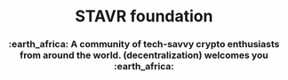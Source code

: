 <h1 align="center"> STAVR foundation</h1>

<h3 align="center"> :earth_africa: A community of tech-savvy crypto enthusiasts from around the world. (decentralization) welcomes you :earth_africa:</h1>
